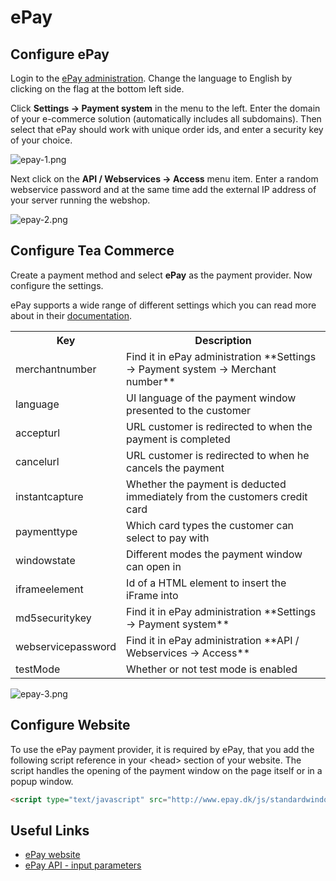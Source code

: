 # ePay

## Configure ePay

Login to the [ePay administration](https://ssl.ditonlinebetalingssystem.dk/admin/). Change the language to English by clicking on the flag at the bottom left side.

Click **Settings -> Payment system** in the menu to the left. Enter the domain of your e-commerce solution (automatically includes all subdomains). Then select that ePay should work with unique order ids, and enter a security key of your choice.

![epay-1.png](/img/a5669d2-epay-1.png)

Next click on the **API / Webservices -> Access** menu item. Enter a random webservice password and at the same time add the external IP address of your server running the webshop.

![epay-2.png](/img/88d8631-epay-2.png)

## Configure Tea Commerce

Create a payment method and select **ePay** as the payment provider. Now configure the settings.

ePay supports a wide range of different settings which you can read more about in their [documentation](http://tech.epay.dk/en/payment-window-parameters).

<table>
	<tr>
		<th>Key</th>
		<th>Description</th>
	</tr>
	<tr>
		<td>merchantnumber</td>
		<td>Find it in ePay administration
**Settings -&gt; Payment system -&gt; Merchant number**</td>
	</tr>
	<tr>
		<td>language</td>
		<td>UI language of the payment window presented to the customer</td>
	</tr>
	<tr>
		<td>accepturl</td>
		<td>URL customer is redirected to when the payment is completed</td>
	</tr>
	<tr>
		<td>cancelurl</td>
		<td>URL customer is redirected to when he cancels the payment</td>
	</tr>
	<tr>
		<td>instantcapture</td>
		<td>Whether the payment is deducted immediately from the customers credit card</td>
	</tr>
	<tr>
		<td>paymenttype</td>
		<td>Which card types the customer can select to pay with</td>
	</tr>
	<tr>
		<td>windowstate</td>
		<td>Different modes the payment window can open in</td>
	</tr>
	<tr>
		<td>iframeelement</td>
		<td>Id of a HTML element to insert the iFrame into</td>
	</tr>
	<tr>
		<td>md5securitykey</td>
		<td>Find it in ePay administration
**Settings -&gt; Payment system**</td>
	</tr>
	<tr>
		<td>webservicepassword</td>
		<td>Find it in ePay administration
**API / Webservices -&gt; Access**</td>
	</tr>
	<tr>
		<td>testMode</td>
		<td>Whether or not test mode is enabled</td>
	</tr>
</table>

![epay-3.png](/img/40133d0-epay-3.png)

## Configure Website

To use the ePay payment provider, it is required by ePay, that you add the following script reference in your &lt;head&gt; section of your website. The script handles the opening of the payment window on the page itself or in a popup window.

````html
<script type="text/javascript" src="http://www.epay.dk/js/standardwindow.js"></script>
````

## Useful Links

* [ePay website](http://www.epay.eu/)
* [ePay API - input parameters](http://tech.epay.dk/en/payment-window-parameters)
